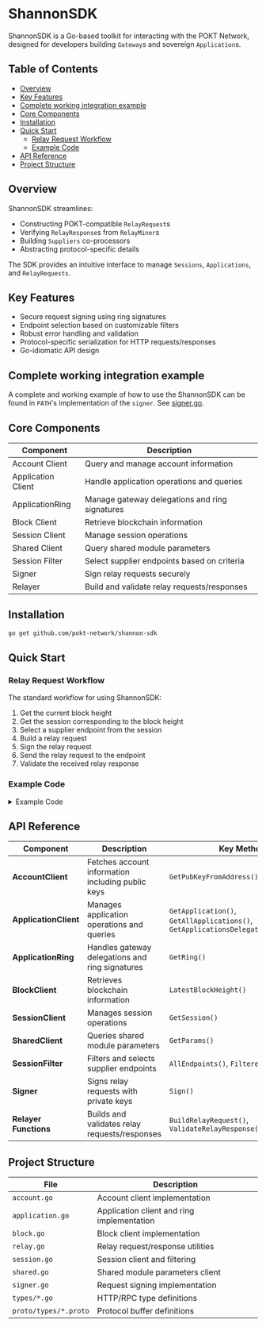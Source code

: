 # ShannonSDK <!-- omit in toc -->

ShannonSDK is a Go-based toolkit for interacting with the POKT Network, designed for developers building `Gateway`s and sovereign `Application`s.

## Table of Contents <!-- omit in toc -->

- [Overview](#overview)
- [Key Features](#key-features)
- [Complete working integration example](#complete-working-integration-example)
- [Core Components](#core-components)
- [Installation](#installation)
- [Quick Start](#quick-start)
  - [Relay Request Workflow](#relay-request-workflow)
  - [Example Code](#example-code)
- [API Reference](#api-reference)
- [Project Structure](#project-structure)

## Overview

ShannonSDK streamlines:

- Constructing POKT-compatible `RelayRequest`s
- Verifying `RelayResponse`s from `RelayMiner`s
- Building `Suppliers` co-processors
- Abstracting protocol-specific details

The SDK provides an intuitive interface to manage `Sessions`, `Applications`, and `RelayRequests`.

## Key Features

- Secure request signing using ring signatures
- Endpoint selection based on customizable filters
- Robust error handling and validation
- Protocol-specific serialization for HTTP requests/responses
- Go-idiomatic API design

## Complete working integration example

A complete and working example of how to use the ShannonSDK can be found in `PATH`'s
implementation of the `signer`. See [signer.go](https://github.com/buildwithgrove/path/blob/53d0f84cc0321c25d1e28b2ffb9b70714918870b/protocol/shannon/signer.go#L9).

## Core Components

| Component          | Description                                    |
| ------------------ | ---------------------------------------------- |
| Account Client     | Query and manage account information           |
| Application Client | Handle application operations and queries      |
| ApplicationRing    | Manage gateway delegations and ring signatures |
| Block Client       | Retrieve blockchain information                |
| Session Client     | Manage session operations                      |
| Shared Client      | Query shared module parameters                 |
| Session Filter     | Select supplier endpoints based on criteria    |
| Signer             | Sign relay requests securely                   |
| Relayer            | Build and validate relay requests/responses    |

## Installation

```bash
go get github.com/pokt-network/shannon-sdk
```

## Quick Start

### Relay Request Workflow

The standard workflow for using ShannonSDK:

1. Get the current block height
2. Get the session corresponding to the block height
3. Select a supplier endpoint from the session
4. Build a relay request
5. Sign the relay request
6. Send the relay request to the endpoint
7. Validate the received relay response

### Example Code

<details>
<summary>Example Code</summary>

```go
package main

import (
  "bytes"
  "context"
  "fmt"
  "io"
  "net/http"
  "net/url"

  sdk "github.com/pokt-network/shannon-sdk"
  grpc "github.com/cosmos/gogoproto/grpc"
)

func main() {
  // 1. Create a connection to the POKT full node
  // Replace with your POKT node URL
  var grpcConn grpc.ClientConn
  // Initialize your gRPC connection here...

  // 2. Get the latest block height
  blockClient := sdk.BlockClient{
    PoktNodeStatusFetcher: sdk.NewPoktNodeStatusFetcher("http://pokt-node-url"),
  }
  blockHeight, err := blockClient.LatestBlockHeight(context.Background())
  if err != nil {
    fmt.Printf("Error fetching block height: %v\n", err)
    return
  }

  // 3. Get the current session
  sessionClient := sdk.SessionClient{
    PoktNodeSessionFetcher: sdk.NewPoktNodeSessionFetcher(grpcConn),
  }
  session, err := sessionClient.GetSession(
    context.Background(),
    "YOUR_APP_ADDRESS",
    "SERVICE_ID",
    blockHeight,
  )
  if err != nil {
    fmt.Printf("Error fetching session: %v\n", err)
    return
  }

  // 4. Select an endpoint from the session
  sessionFilter := sdk.SessionFilter{
    Session:         session,
    EndpointFilters: []sdk.EndpointFilter{},
  }
  endpoints, err := sessionFilter.FilteredEndpoints()
  if err != nil {
    fmt.Printf("Error filtering endpoints: %v\n", err)
    return
  }
  if len(endpoints) == 0 {
    fmt.Println("No endpoints available")
    return
  }

  // 5. Build a relay request
  relayReq, err := sdk.BuildRelayRequest(endpoints[0], []byte("your-relay-payload"))
  if err != nil {
    fmt.Printf("Error building relay request: %v\n", err)
    return
  }

  // 6. Create an account client for fetching public keys
  accountClient := sdk.AccountClient{
    PoktNodeAccountFetcher: sdk.NewPoktNodeAccountFetcher(grpcConn),
  }

  // 7. Create an application client to get application details
  appClient := sdk.ApplicationClient{
    QueryClient: nil, // Initialize with your query client
  }
  app, err := appClient.GetApplication(context.Background(), "YOUR_APP_ADDRESS")
  if err != nil {
    fmt.Printf("Error fetching application: %v\n", err)
    return
  }

  // 8. Create an application ring for signing
  ring := sdk.ApplicationRing{
    Application:      app,
    PublicKeyFetcher: &accountClient,
  }

  // 9. Sign the relay request
  signer := sdk.Signer{PrivateKeyHex: "YOUR_PRIVATE_KEY"}
  signedRelayReq, err := signer.Sign(context.Background(), relayReq, ring)
  if err != nil {
    fmt.Printf("Error signing relay request: %v\n", err)
    return
  }

  // 10. Send the relay request to the endpoint
  relayReqBz, err := signedRelayReq.Marshal()
  if err != nil {
    fmt.Printf("Error marshaling relay request: %v\n", err)
    return
  }

  reqUrl, err := url.Parse(endpoints[0].Endpoint().Url)
  if err != nil {
    fmt.Printf("Error parsing endpoint URL: %v\n", err)
    return
  }

  httpReq := &http.Request{
    Method: http.MethodPost,
    URL:    reqUrl,
    Body:   io.NopCloser(bytes.NewReader(relayReqBz)),
  }

  // Send the request
  httpResp, err := http.DefaultClient.Do(httpReq)
  if err != nil {
    fmt.Printf("Error sending relay request: %v\n", err)
    return
  }
  defer httpResp.Body.Close()

  // 11. Read the response
  respBz, err := io.ReadAll(httpResp.Body)
  if err != nil {
    fmt.Printf("Error reading response: %v\n", err)
    return
  }

  // 12. Validate the relay response
  validatedResp, err := sdk.ValidateRelayResponse(
    context.Background(),
    sdk.SupplierAddress(signedRelayReq.Meta.SupplierOperatorAddress),
    respBz,
    &accountClient,
  )
  if err != nil {
    fmt.Printf("Error validating response: %v\n", err)
    return
  }

  fmt.Printf("Relay successful: %v\n", validatedResp.Result)
}
```

</details>

## API Reference

| Component             | Description                                       | Key Method                                                                         |
| --------------------- | ------------------------------------------------- | ---------------------------------------------------------------------------------- |
| **AccountClient**     | Fetches account information including public keys | `GetPubKeyFromAddress()`                                                           |
| **ApplicationClient** | Manages application operations and queries        | `GetApplication()`, `GetAllApplications()`, `GetApplicationsDelegatingToGateway()` |
| **ApplicationRing**   | Handles gateway delegations and ring signatures   | `GetRing()`                                                                        |
| **BlockClient**       | Retrieves blockchain information                  | `LatestBlockHeight()`                                                              |
| **SessionClient**     | Manages session operations                        | `GetSession()`                                                                     |
| **SharedClient**      | Queries shared module parameters                  | `GetParams()`                                                                      |
| **SessionFilter**     | Filters and selects supplier endpoints            | `AllEndpoints()`, `FilteredEndpoints()`                                            |
| **Signer**            | Signs relay requests with private keys            | `Sign()`                                                                           |
| **Relayer Functions** | Builds and validates relay requests/responses     | `BuildRelayRequest()`, `ValidateRelayResponse()`                                   |

## Project Structure

| File                  | Description                                |
| --------------------- | ------------------------------------------ |
| `account.go`          | Account client implementation              |
| `application.go`      | Application client and ring implementation |
| `block.go`            | Block client implementation                |
| `relay.go`            | Relay request/response utilities           |
| `session.go`          | Session client and filtering               |
| `shared.go`           | Shared module parameters client            |
| `signer.go`           | Request signing implementation             |
| `types/*.go`          | HTTP/RPC type definitions                  |
| `proto/types/*.proto` | Protocol buffer definitions                |
